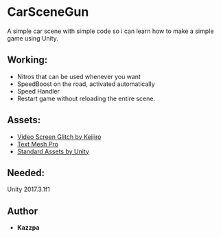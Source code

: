 # CarSceneGun
A simple car scene with simple code so i can learn how to make a simple game using Unity.
## Working:
* Nitros that can be used whenever you want
* SpeedBoost on the road, activated automatically
* Speed Handler
* Restart game without reloading the entire scene.
## Assets:
* [Video Screen Glitch by Keijiro](https://github.com/keijiro/KinoGlitch)
* [Text Mesh Pro](https://assetstore.unity.com/packages/essentials/beta-projects/textmesh-pro-84126)
* [Standard Assets by Unity](https://assetstore.unity.com/packages/essentials/asset-packs/standard-assets-32351)
## Needed:
Unity 2017.3.1f1
## Author
* **Kazzpa** 

